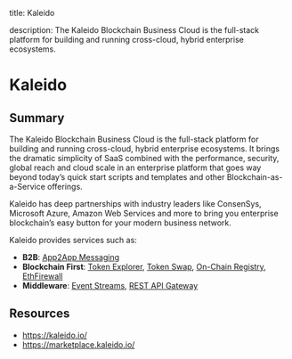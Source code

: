 title: Kaleido

description: The Kaleido Blockchain Business Cloud is the full-stack platform for building and running cross-cloud, hybrid enterprise ecosystems.

# Kaleido

## Summary
The Kaleido Blockchain Business Cloud is the full-stack platform for building and running cross-cloud, hybrid enterprise ecosystems.
It brings the dramatic simplicity of SaaS combined with the performance, security, global reach and cloud scale in an enterprise platform that goes way beyond today’s quick start scripts and templates and other Blockchain-as-a-Service offerings.

Kaleido has deep partnerships with industry leaders like ConsenSys, Microsoft Azure, Amazon Web Services and more to bring you enterprise blockchain’s easy button for your modern business network.

Kaleido provides services such as:
* **B2B**: [App2App Messaging](https://marketplace.kaleido.io/service/app2app-messaging)
* **Blockchain First**: [Token Explorer](https://marketplace.kaleido.io/service/token-explorer), [Token Swap](https://marketplace.kaleido.io/service/token-swap), [On-Chain Registry](https://marketplace.kaleido.io/service/identity-registry), [EthFirewall](https://marketplace.kaleido.io/service/ethfirewall)
* **Middleware**: [Event Streams](https://marketplace.kaleido.io/service/event-streams-and-data-sync), [REST API Gateway](https://marketplace.kaleido.io/service/rest-api-gateway)

## Resources

* https://kaleido.io/
* https://marketplace.kaleido.io/
